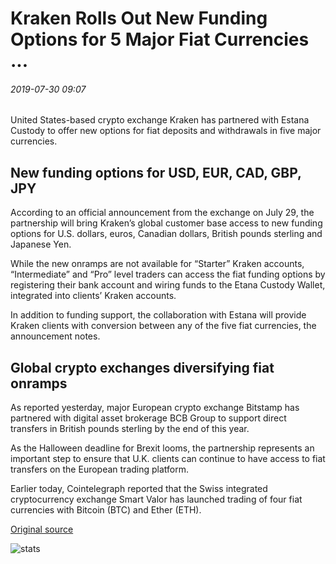 # Kraken Rolls Out New Funding Options for 5 Major Fiat Currencies ...

###### 2019-07-30 09:07

United States-based crypto exchange Kraken has partnered with Estana Custody to offer new options for fiat deposits and withdrawals in five major currencies.

## New funding options for USD, EUR, CAD, GBP, JPY

According to an official announcement from the exchange on July 29, the partnership will bring Kraken’s global customer base access to new funding options for U.S. dollars, euros, Canadian dollars, British pounds sterling and Japanese Yen.

While the new onramps are not available for “Starter” Kraken accounts, “Intermediate” and “Pro” level traders can access the fiat funding options by registering their bank account and wiring funds to the Etana Custody Wallet, integrated into clients’ Kraken accounts.

In addition to funding support, the collaboration with Estana will provide Kraken clients with conversion between any of the five fiat currencies, the announcement notes.

## Global crypto exchanges diversifying fiat onramps

As reported yesterday, major European crypto exchange Bitstamp has partnered with digital asset brokerage BCB Group to support direct transfers in British pounds sterling by the end of this year.

As the Halloween deadline for Brexit looms, the partnership represents an important step to ensure that U.K. clients can continue to have access to fiat transfers on the European trading platform.

Earlier today, Cointelegraph reported that the Swiss integrated cryptocurrency exchange Smart Valor has launched trading of four fiat currencies with Bitcoin (BTC) and Ether (ETH).

[Original source](https://cointelegraph.com/news/kraken-rolls-out-new-funding-options-for-5-major-fiat-currencies)

![stats](https://c.statcounter.com/11760860/0/a89fa40b/1/ "stats")